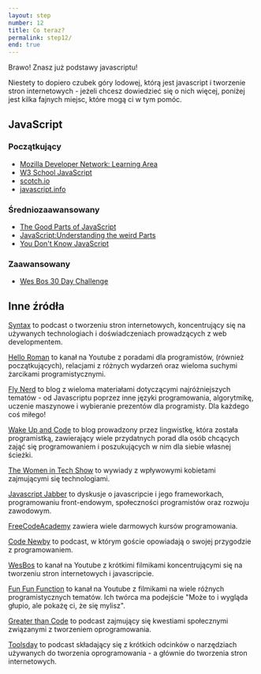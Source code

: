 ```yaml
---
layout: step
number: 12
title: Co teraz?
permalink: step12/
end: true
---
```


Brawo! Znasz już podstawy javascriptu!

Niestety to dopiero czubek góry lodowej, którą jest javascript i tworzenie stron internetowych - jeżeli chcesz dowiedzieć się o nich więcej, poniżej jest kilka fajnych miejsc, które mogą ci w tym pomóc.

## JavaScript

### Początkujący

- [Mozilla Developer Network: Learning Area](https://developer.mozilla.org/en-US/docs/Learn/)
- [W3 School JavaScript](https://www.w3schools.com/js/)
- [scotch.io](https://scotch.io/search?q=javascript)
- [javascript.info](https://javascript.info/)

### Średniozaawansowany

- [The Good Parts of JavaScript](https://www.amazon.com/JavaScript-Good-Parts-Douglas-Crockford/dp/0596517742)
- [JavaScript:Understanding the weird Parts](https://www.udemy.com/understand-javascript/)
- [You Don't Know JavaScript](https://github.com/getify/You-Dont-Know-JS)

### Zaawansowany

- [Wes Bos 30 Day Challenge](https://javascript30.com/)

## Inne źródła

[Syntax](https://syntax.fm) to podcast o tworzeniu stron internetowych, koncentrujący się na używanych technologiach i doświadczeniach prowadzących z web developmentem.

[Hello Roman](https://www.youtube.com/channel/UCq8XmOMtrUCb8FcFHQEd8_g) to kanał na Youtube z poradami dla programistów, (również początkujących), relacjami z różnych wydarzeń oraz wieloma suchymi żarcikami programistycznymi.

[Fly Nerd](https://www.flynerd.pl/) to blog z wieloma materiałami dotyczącymi najróżniejszych tematów - od Javascriptu poprzez inne języki programowania, algorytmikę, uczenie maszynowe i wybieranie prezentów dla programisty. Dla każdego coś miłego!

[Wake Up and Code](https://www.wakeupandcode.pl/) to blog prowadzony przez lingwistkę, która została programistką, zawierający wiele przydatnych porad dla osób chcących zająć się programowaniem i poszukujących w nim dla siebie własnej ścieżki.

[The Women in Tech Show](https://thewomenintechshow.com/) to wywiady z wpływowymi kobietami zajmującymi się technologiami.

[Javascript Jabber](https://devchat.tv/js-jabber) to dyskusje o javascripcie i jego frameworkach, programowaniu front-endowym, społeczności programistów oraz rozwoju zawodowym.

[FreeCodeAcademy](https://www.youtube.com/channel/UC8butISFwT-Wl7EV0hUK0BQ) zawiera wiele darmowych kursów programowania.

[Code Newby](https://www.codenewbie.org/podcast/) to podcast, w którym goście opowiadają o swojej przygodzie z programowaniem.

[WesBos](https://www.youtube.com/channel/UCoebwHSTvwalADTJhps0emA)
to kanał na Youtube z krótkimi filmikami koncentrującymi się na tworzeniu stron internetowych i javascripcie.

[Fun Fun Function](https://www.youtube.com/channel/UCO1cgjhGzsSYb1rsB4bFe4Q/videos) to kanał na Youtube z filmikami na wiele różnych programistycznych tematów. Ich twórca ma podejście "Może to i wygląda głupio, ale pokażę ci, że się mylisz".

[Greater than Code](http://www.greaterthancode.com/)
to podcast zajmujący się kwestiami społecznymi związanymi z tworzeniem oprogramowania.

[Toolsday](https://spec.fm/podcasts/toolsday) to podcast składający się z krótkich odcinków o narzędziach używanych do tworzenia oprogramowania - a głównie do tworzenia stron internetowych.
